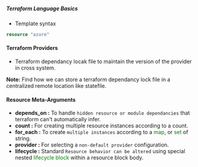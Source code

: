 ##### Terraform Language Basics
- Template syntax

```terraform
resource "azure"
```

#### Terraform Providers
- Terraform dependancy locak file to maintain the version of the provider in cross system.

**Note:** Find how we can store a terraform dependancy lock file in a centralized remote location like statefile.

#### Resource Meta-Arguments
- **depends_on :** To handle `hidden resource or module dependancies` that terraform can't automatically infer.
- **count :** For creating multiple resource instances according to a count.
- **for_each :** To create `multiple instances` according to a <span style="color: green;">map</span>, or <span style="color: green;">set</span> of string.
- **provider :** For selecting a `non-default provider` configuration.
- **lifecycle :** Standard `Resource behavior can be altered` using special nested <span style="color: green;">lifecycle block</span> within a resource block body. 


